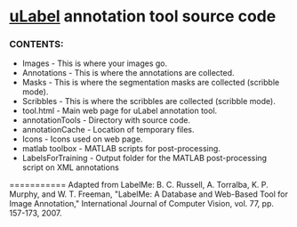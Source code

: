 [uLabel](http://ec2-52-76-218-133.ap-southeast-1.compute.amazonaws.com/ulabel/tool.html?folder=nus_engin&image=nusEngin00001.jpg) annotation tool source code
===========

### CONTENTS:

* Images - This is where your images go.
* Annotations - This is where the annotations are collected.
* Masks - This is where the segmentation masks are collected (scribble mode).
* Scribbles - This is where the scribbles are collected (scribble mode).
* tool.html - Main web page for uLabel annotation tool.
* annotationTools - Directory with source code.
* annotationCache - Location of temporary files.
* Icons - Icons used on web page.
* matlab toolbox - MATLAB scripts for post-processing.
* LabelsForTraining - Output folder for the MATLAB post-processing script on XML annotations


===========
Adapted from LabelMe: B. C. Russell, A. Torralba, K. P. Murphy, and W. T. Freeman, "LabelMe: A Database and Web-Based Tool for Image Annotation," International Journal of Computer Vision, vol. 77, pp. 157-173, 2007.
